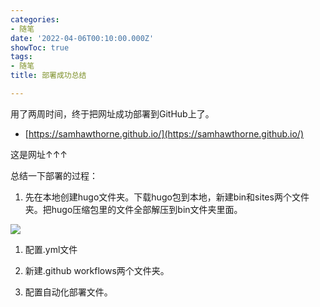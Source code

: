 ```yaml
---
categories:
- 随笔
date: '2022-04-06T00:10:00.000Z'
showToc: true
tags:
- 随笔
title: 部署成功总结

---
```




用了两周时间，终于把网址成功部署到GitHub上了。

- [https://samhawthorne.github.io/](https://samhawthorne.github.io/)

这是网址↑↑↑

总结一下部署的过程：

1. 先在本地创建hugo文件夹。下载hugo包到本地，新建bin和sites两个文件夹。把hugo压缩包里的文件全部解压到bin文件夹里面。

  ![](https://s3.us-west-2.amazonaws.com/secure.notion-static.com/de88180b-de09-4543-b6da-ba3b8e1dbf68/Untitled.png?X-Amz-Algorithm=AWS4-HMAC-SHA256&X-Amz-Content-Sha256=UNSIGNED-PAYLOAD&X-Amz-Credential=AKIAT73L2G45EIPT3X45%2F20220406%2Fus-west-2%2Fs3%2Faws4_request&X-Amz-Date=20220406T112805Z&X-Amz-Expires=3600&X-Amz-Signature=d82aa1f20949f04e6deccd6116594faf8c04c796f2000f811a8db2101c549d69&X-Amz-SignedHeaders=host&x-id=GetObject)

1. 配置.yml文件

1. 新建.github workflows两个文件夹。

1. 配置自动化部署文件。



